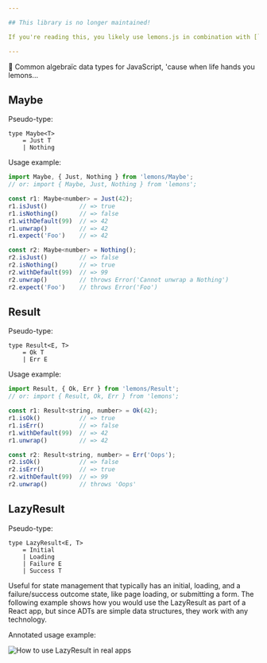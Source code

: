 ```yaml
---

## This library is no longer maintained!

If you're reading this, you likely use lemons.js in combination with [`decoders`](https://decoders.cc/). In `decoders` >= 2.0, `lemons` is no longer a dependency, and there is no furhter wide-spread use of it. I've archived the repo to make clear it's no longer maintained.

---
```


🍋 Common algebraïc data types for JavaScript, 'cause when life hands you lemons...

## Maybe

Pseudo-type:

    type Maybe<T>
        = Just T
        | Nothing

Usage example:

```javascript
import Maybe, { Just, Nothing } from 'lemons/Maybe';
// or: import { Maybe, Just, Nothing } from 'lemons';

const r1: Maybe<number> = Just(42);
r1.isJust()         // => true
r1.isNothing()      // => false
r1.withDefault(99)  // => 42
r1.unwrap()         // => 42
r1.expect('Foo')    // => 42

const r2: Maybe<number> = Nothing();
r2.isJust()         // => false
r2.isNothing()      // => true
r2.withDefault(99)  // => 99
r2.unwrap()         // throws Error('Cannot unwrap a Nothing')
r2.expect('Foo')    // throws Error('Foo')
```


## Result

Pseudo-type:

    type Result<E, T>
        = Ok T
        | Err E

Usage example:

```javascript
import Result, { Ok, Err } from 'lemons/Result';
// or: import { Result, Ok, Err } from 'lemons';

const r1: Result<string, number> = Ok(42);
r1.isOk()           // => true
r1.isErr()          // => false
r1.withDefault(99)  // => 42
r1.unwrap()         // => 42

const r2: Result<string, number> = Err('Oops');
r2.isOk()           // => false
r2.isErr()          // => true
r2.withDefault(99)  // => 99
r2.unwrap()         // throws 'Oops'
```


## LazyResult

Pseudo-type:

    type LazyResult<E, T>
        = Initial
        | Loading
        | Failure E
        | Success T

Useful for state management that typically has an initial, loading, and
a failure/success outcome state, like page loading, or submitting a form.  The
following example shows how you would use the LazyResult as part of a React
app, but since ADTs are simple data structures, they work with any technology.

Annotated usage example:

![How to use LazyResult in real apps](./lazyresult-example-usage.png)
